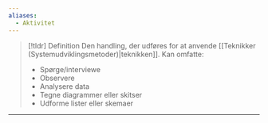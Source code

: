 ```yaml
---
aliases:
  - Aktivitet
---
```

> [!tldr] Definition
> Den handling, der udføres for at anvende [[Teknikker (Systemudviklingsmetoder)|teknikken]]. 
> Kan omfatte: 
> - Spørge/interviewe 
> - Observere 
> - Analysere data 
> - Tegne diagrammer eller skitser 
> - Udforme lister eller skemaer

---




